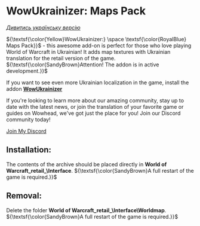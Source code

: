 # WowUkrainizer: Maps Pack

*[Дивитись українську версію](README.uk.md)*

${\textsf{\color{Yellow}WowUkrainizer:} \space \textsf{\color{RoyalBlue} Maps Pack}}$ - this awesome add-on is perfect for those who love playing World of Warcraft in Ukrainian! It adds map textures with Ukrainian translation for the retail version of the game.
${\textsf{\color{SandyBrown}Attention! The addon is in active development.}}$

If you want to see even more Ukrainian localization in the game, install the addon **[WowUkrainizer](https://www.curseforge.com/wow/addons/wowukrainizer)**

If you're looking to learn more about our amazing community, stay up to date with the latest news, or join the translation of your favorite game or guides on Wowhead, we've got just the place for you! Join our Discord community today!

[Join My Discord](https://discord.gg/tUPXRjM6rz)

## Installation:
The contents of the archive should be placed directly in **World of Warcraft\_retail_\Interface**. ${\textsf{\color{SandyBrown}A full restart of the game is required.}}$

## Removal:
Delete the folder **World of Warcraft\_retail_\Interface\Worldmap**. ${\textsf{\color{SandyBrown}A full restart of the game is required.}}$
